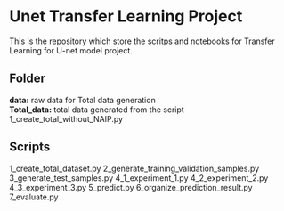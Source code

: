 # Unet Transfer Learning Project

This is the repository which store the scritps and notebooks for Transfer Learning for U-net model project. 

## Folder  
**data:** raw data for Total data generation  
**Total_data:** total data generated from the script 1_create_total_without_NAIP.py  

## Scripts 
1_create_total_dataset.py
2_generate_training_validation_samples.py
3_generate_test_samples.py
4_1_experiment_1.py
4_2_experiment_2.py
4_3_experiment_3.py
5_predict.py
6_organize_prediction_result.py
7_evaluate.py
